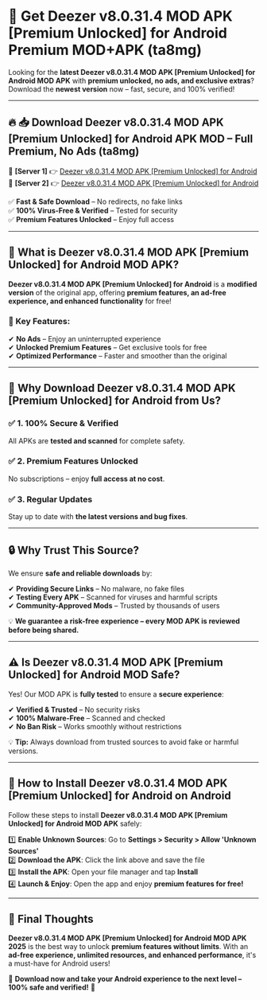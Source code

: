# 🚀 Get Deezer v8.0.31.4 MOD APK [Premium Unlocked] for Android Premium MOD+APK (ta8mg)  

Looking for the **latest Deezer v8.0.31.4 MOD APK [Premium Unlocked] for Android MOD APK** with **premium unlocked, no ads, and exclusive extras**?  
Download the **newest version** now – fast, secure, and 100% verified!  

---

## 🔥 📥 Download Deezer v8.0.31.4 MOD APK [Premium Unlocked] for Android APK MOD – Full Premium, No Ads (ta8mg)  

🔹 **[Server 1]** 👉 [Deezer v8.0.31.4 MOD APK [Premium Unlocked] for Android](https://apkcomod.com?title=Deezer_v8.0.31.4_MOD_APK_[Premium_Unlocked]_for_Android)  
🔹 **[Server 2]** 👉 [Deezer v8.0.31.4 MOD APK [Premium Unlocked] for Android](https://apkcomod.com?title=Deezer_v8.0.31.4_MOD_APK_[Premium_Unlocked]_for_Android)  

✅ **Fast & Safe Download** – No redirects, no fake links  
✅ **100% Virus-Free & Verified** – Tested for security  
✅ **Premium Features Unlocked** – Enjoy full access  

---

## 📌 What is Deezer v8.0.31.4 MOD APK [Premium Unlocked] for Android MOD APK?  

**Deezer v8.0.31.4 MOD APK [Premium Unlocked] for Android** is a **modified version** of the original app, offering **premium features, an ad-free experience, and enhanced functionality** for free!  

### 🔹 Key Features:  
✔ **No Ads** – Enjoy an uninterrupted experience  
✔ **Unlocked Premium Features** – Get exclusive tools for free  
✔ **Optimized Performance** – Faster and smoother than the original  

---

## 🌟 Why Download Deezer v8.0.31.4 MOD APK [Premium Unlocked] for Android from Us?  

### ✅ 1. 100% Secure & Verified  
All APKs are **tested and scanned** for complete safety.  

### ✅ 2. Premium Features Unlocked  
No subscriptions – enjoy **full access at no cost**.  

### ✅ 3. Regular Updates  
Stay up to date with **the latest versions and bug fixes**.  

---

## 🔒 Why Trust This Source?  

We ensure **safe and reliable downloads** by:  

✔ **Providing Secure Links** – No malware, no fake files  
✔ **Testing Every APK** – Scanned for viruses and harmful scripts  
✔ **Community-Approved Mods** – Trusted by thousands of users  

💡 **We guarantee a risk-free experience – every MOD APK is reviewed before being shared.**  

---

## ⚠️ Is Deezer v8.0.31.4 MOD APK [Premium Unlocked] for Android MOD Safe?  

Yes! Our MOD APK is **fully tested** to ensure a **secure experience**:  

✔ **Verified & Trusted** – No security risks  
✔ **100% Malware-Free** – Scanned and checked  
✔ **No Ban Risk** – Works smoothly without restrictions  

💡 **Tip:** Always download from trusted sources to avoid fake or harmful versions.  

---

## 📲 How to Install Deezer v8.0.31.4 MOD APK [Premium Unlocked] for Android on Android  

Follow these steps to install **Deezer v8.0.31.4 MOD APK [Premium Unlocked] for Android MOD APK** safely:  

1️⃣ **Enable Unknown Sources**: Go to **Settings > Security > Allow 'Unknown Sources'**  
2️⃣ **Download the APK**: Click the link above and save the file  
3️⃣ **Install the APK**: Open your file manager and tap **Install**  
4️⃣ **Launch & Enjoy**: Open the app and enjoy **premium features for free!**  

---

## 🚀 Final Thoughts  

**Deezer v8.0.31.4 MOD APK [Premium Unlocked] for Android MOD APK 2025** is the best way to unlock **premium features without limits**. With an **ad-free experience, unlimited resources, and enhanced performance**, it's a must-have for Android users!  

🔻 **Download now and take your Android experience to the next level – 100% safe and verified!** 🔻
